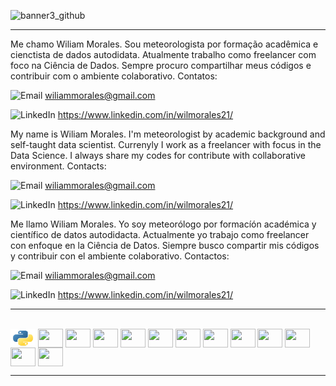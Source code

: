 ![banner3_github](https://github.com/wilmorales21/Scripts/assets/80546143/31139172-994e-46e5-9ee3-264d51d08650)

-----------------------------------------------------------------------------------------------------------------------------------
Me chamo Wiliam Morales. Sou meteorologista por formação acadêmica e cienctista de dados autodidata. Atualmente trabalho como
freelancer com foco na Ciência de Dados. Sempre procuro compartilhar meus códigos e contribuir com o ambiente colaborativo.
Contatos:

![Email](https://img.shields.io/badge/Gmail-red) wiliammorales@gmail.com

![LinkedIn](https://img.shields.io/badge/Profile-blue) https://www.linkedin.com/in/wilmorales21/

My name is Wiliam Morales. I'm meteorologist by academic background and self-taught data scientist. Currenyly I work as a
freelancer with focus in the Data Science. I always share my codes for contribute with collaborative environment.
Contacts:

![Email](https://img.shields.io/badge/Gmail-red) wiliammorales@gmail.com

![LinkedIn](https://img.shields.io/badge/Profile-blue) https://www.linkedin.com/in/wilmorales21/

Me llamo Wiliam Morales. Yo soy meteorólogo por formacíón académica y científico de datos autodidacta. Actualmente yo trabajo como
freelancer con enfoque en la Ciência de Datos. Siempre busco compartir mis códigos y contribuir con el ambiente colaborativo.
Contactos:

![Email](https://img.shields.io/badge/Gmail-red) wiliammorales@gmail.com

![LinkedIn](https://img.shields.io/badge/Profile-blue) https://www.linkedin.com/in/wilmorales21/

--------------------------------------------------------------------------------------------------------------------------------------------------------------------------

<div style="display: inline_block"><br>
<img align="center" alt="Rafa-Python" height="30" width="40" src="https://raw.githubusercontent.com/devicons/devicon/master/icons/python/python-original.svg">
<img align="center" height="30" width="40" src="https://cdn.jsdelivr.net/gh/devicons/devicon/icons/jupyter/jupyter-original-wordmark.svg">
<img align="center" height="30" width="40" src="https://cdn.jsdelivr.net/gh/devicons/devicon/icons/tensorflow/tensorflow-original.svg">   
<img align="center" height="30" width="40" src="https://cdn.jsdelivr.net/gh/devicons/devicon/icons/linux/linux-original.svg">
<img align="center" height="30" width="40" src="https://cdn.jsdelivr.net/gh/devicons/devicon/icons/ubuntu/ubuntu-plain.svg">
<img align="center" height="30" width="40" src="https://cdn.jsdelivr.net/gh/devicons/devicon/icons/git/git-original.svg">
<img align="center" height="30" width="40" src="https://cdn.jsdelivr.net/gh/devicons/devicon/icons/mysql/mysql-original.svg">
<img align="center" height="30" width="40" src="https://cdn.jsdelivr.net/gh/devicons/devicon/icons/selenium/selenium-original.svg">
<img align="center" height="30" width="40" src="https://cdn.jsdelivr.net/gh/devicons/devicon/icons/gimp/gimp-original.svg">   
<img align="center" height="30" width="40" src="https://cdn.jsdelivr.net/gh/devicons/devicon/icons/windows8/windows8-original.svg"> 
<img align="center" height="30" width="40" src="https://cdn.jsdelivr.net/gh/devicons/devicon/icons/visualstudio/visualstudio-plain.svg"> 
<img align="center" height="30" width="40" src="https://cdn.jsdelivr.net/gh/devicons/devicon/icons/docker/docker-original-wordmark.svg"> 
<img align="center" height="30" width="40" src="https://cdn.jsdelivr.net/gh/devicons/devicon/icons/linkedin/linkedin-original.svg">
</div>

---------------------------------------------------------------------------------------------------------------------------------------------------------------------------
